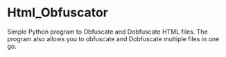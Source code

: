 # Html_Obfuscator
Simple Python program to Obfuscate and Dobfuscate HTML files. The program also allows you to obfuscate and Dobfuscate multiple files in one go.
